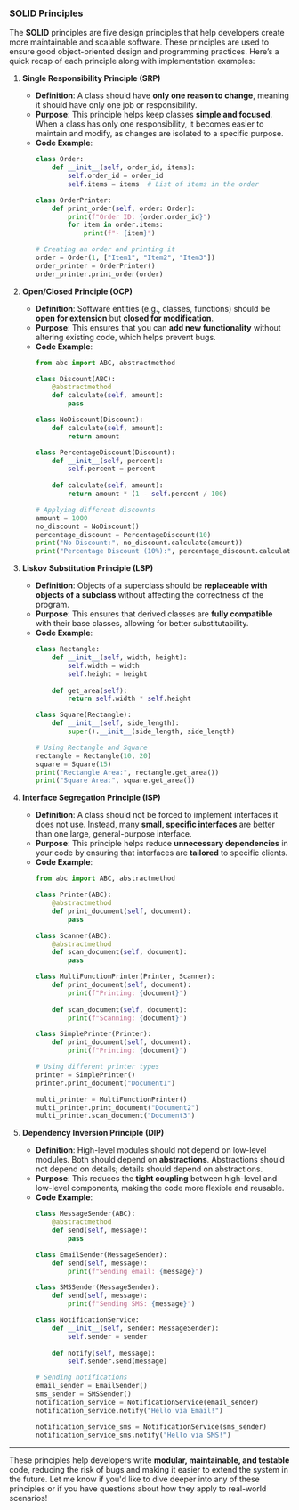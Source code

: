 ### **SOLID Principles**

The **SOLID** principles are five design principles that help developers create more maintainable and scalable software. These principles are used to ensure good object-oriented design and programming practices. Here’s a quick recap of each principle along with implementation examples:

1. **Single Responsibility Principle (SRP)**
   - **Definition**: A class should have **only one reason to change**, meaning it should have only one job or responsibility.
   - **Purpose**: This principle helps keep classes **simple and focused**. When a class has only one responsibility, it becomes easier to maintain and modify, as changes are isolated to a specific purpose.
   - **Code Example**:
     ```python
     class Order:
         def __init__(self, order_id, items):
             self.order_id = order_id
             self.items = items  # List of items in the order

     class OrderPrinter:
         def print_order(self, order: Order):
             print(f"Order ID: {order.order_id}")
             for item in order.items:
                 print(f"- {item}")
     
     # Creating an order and printing it
     order = Order(1, ["Item1", "Item2", "Item3"])
     order_printer = OrderPrinter()
     order_printer.print_order(order)
     ```

2. **Open/Closed Principle (OCP)**
   - **Definition**: Software entities (e.g., classes, functions) should be **open for extension** but **closed for modification**.
   - **Purpose**: This ensures that you can **add new functionality** without altering existing code, which helps prevent bugs.
   - **Code Example**:
     ```python
     from abc import ABC, abstractmethod

     class Discount(ABC):
         @abstractmethod
         def calculate(self, amount):
             pass

     class NoDiscount(Discount):
         def calculate(self, amount):
             return amount

     class PercentageDiscount(Discount):
         def __init__(self, percent):
             self.percent = percent
         
         def calculate(self, amount):
             return amount * (1 - self.percent / 100)
     
     # Applying different discounts
     amount = 1000
     no_discount = NoDiscount()
     percentage_discount = PercentageDiscount(10)
     print("No Discount:", no_discount.calculate(amount))
     print("Percentage Discount (10%):", percentage_discount.calculate(amount))
     ```

3. **Liskov Substitution Principle (LSP)**
   - **Definition**: Objects of a superclass should be **replaceable with objects of a subclass** without affecting the correctness of the program.
   - **Purpose**: This ensures that derived classes are **fully compatible** with their base classes, allowing for better substitutability.
   - **Code Example**:
     ```python
     class Rectangle:
         def __init__(self, width, height):
             self.width = width
             self.height = height
         
         def get_area(self):
             return self.width * self.height

     class Square(Rectangle):
         def __init__(self, side_length):
             super().__init__(side_length, side_length)
     
     # Using Rectangle and Square
     rectangle = Rectangle(10, 20)
     square = Square(15)
     print("Rectangle Area:", rectangle.get_area())
     print("Square Area:", square.get_area())
     ```

4. **Interface Segregation Principle (ISP)**
   - **Definition**: A class should not be forced to implement interfaces it does not use. Instead, many **small, specific interfaces** are better than one large, general-purpose interface.
   - **Purpose**: This principle helps reduce **unnecessary dependencies** in your code by ensuring that interfaces are **tailored** to specific clients.
   - **Code Example**:
     ```python
     from abc import ABC, abstractmethod

     class Printer(ABC):
         @abstractmethod
         def print_document(self, document):
             pass

     class Scanner(ABC):
         @abstractmethod
         def scan_document(self, document):
             pass

     class MultiFunctionPrinter(Printer, Scanner):
         def print_document(self, document):
             print(f"Printing: {document}")
         
         def scan_document(self, document):
             print(f"Scanning: {document}")

     class SimplePrinter(Printer):
         def print_document(self, document):
             print(f"Printing: {document}")
     
     # Using different printer types
     printer = SimplePrinter()
     printer.print_document("Document1")

     multi_printer = MultiFunctionPrinter()
     multi_printer.print_document("Document2")
     multi_printer.scan_document("Document3")
     ```

5. **Dependency Inversion Principle (DIP)**
   - **Definition**: High-level modules should not depend on low-level modules. Both should depend on **abstractions**. Abstractions should not depend on details; details should depend on abstractions.
   - **Purpose**: This reduces the **tight coupling** between high-level and low-level components, making the code more flexible and reusable.
   - **Code Example**:
     ```python
     class MessageSender(ABC):
         @abstractmethod
         def send(self, message):
             pass

     class EmailSender(MessageSender):
         def send(self, message):
             print(f"Sending email: {message}")

     class SMSSender(MessageSender):
         def send(self, message):
             print(f"Sending SMS: {message}")

     class NotificationService:
         def __init__(self, sender: MessageSender):
             self.sender = sender
         
         def notify(self, message):
             self.sender.send(message)
     
     # Sending notifications
     email_sender = EmailSender()
     sms_sender = SMSSender()
     notification_service = NotificationService(email_sender)
     notification_service.notify("Hello via Email!")

     notification_service_sms = NotificationService(sms_sender)
     notification_service_sms.notify("Hello via SMS!")
     ```

---

These principles help developers write **modular, maintainable, and testable** code, reducing the risk of bugs and making it easier to extend the system in the future. Let me know if you'd like to dive deeper into any of these principles or if you have questions about how they apply to real-world scenarios!
